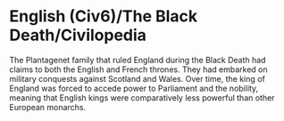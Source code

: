 # English (Civ6)/The Black Death/Civilopedia

The Plantagenet family that ruled England during the Black Death had claims to both the English and French thrones. They had embarked on military conquests against Scotland and Wales. Over time, the king of England was forced to accede power to Parliament and the nobility, meaning that English kings were comparatively less powerful than other European monarchs.